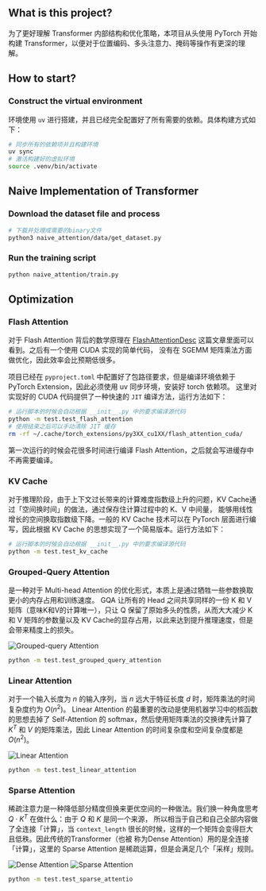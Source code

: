## What is this project?
为了更好理解 Transformer 内部结构和优化策略，本项目从头使用 PyTorch 开始构建 Transformer，以便对于位置编码、多头注意力、掩码等操作有更深的理解。

## How to start?
### Construct the virtual environment
环境使用 `uv` 进行搭建，并且已经完全配置好了所有需要的依赖。具体构建方式如下：

```bash
# 同步所有的依赖项并且构建环境
uv sync
# 激活构建好的虚拟环境
source .venv/bin/activate
```

## Naive Implementation of Transformer
### Download the dataset file and process

```bash
# 下载并处理成需要的binary文件
python3 naive_attention/data/get_dataset.py
```

### Run the training script

```bash
python naive_attention/train.py
```

## Optimization
### Flash Attention
对于 Flash Attention 背后的数学原理在 [FlashAttentionDesc](./flash_attention/FlashAttentionDesc.md) 这篇文章里面可以看到。之后有一个使用 CUDA 实现的简单代码，
没有在 SGEMM 矩阵乘法方面做优化，因此效率会比预期低很多。

项目已经在 `pyproject.toml` 中配置好了包路径要求，但是编译环境依赖于 PyTorch Extension，因此必须使用 uv 同步环境，安装好 torch 依赖项。
这里对实现好的 CUDA 代码提供了一种快速的 `JIT` 编译方法，运行方法如下：

```bash
# 运行脚本的时候会自动根据 __init__.py 中的要求编译源代码
python -m test.test_flash_attention
# 使用结束之后可以手动清除 JIT 缓存
rm -rf ~/.cache/torch_extensions/py3XX_cu1XX/flash_attention_cuda/
```

第一次运行的时候会花很多时间进行编译 Flash Attention，之后就会写进缓存中不再需要编译。

### KV Cache
对于推理阶段，由于上下文过长带来的计算难度指数级上升的问题，KV Cache通过「空间换时间」的做法，通过保存住计算过程中的 K、V 中间量，
能够用线性增长的空间换取指数级下降。一般的 KV Cache 技术可以在 PyTorch 层面进行编写，因此根据 KV Cache 的思想实现了一个简易版本。运行方法如下：

```bash
# 运行脚本的时候会自动根据 __init__.py 中的要求编译源代码
python -m test.test_kv_cache
```

### Grouped-Query Attention
是一种对于 Multi-head Attention 的优化形式，本质上是通过牺牲一些参数换取更小的内存占用和训练速度。
GQA 让所有的 Head 之间共享同样的一份 K 和 V 矩阵（意味K和V的计算唯一），只让 Q 保留了原始多头的性质，从而大大减少 K 和 V 矩阵的参数量以及 
KV Cache的显存占用，以此来达到提升推理速度，但是会带来精度上的损失。

![Grouped-query Attention](https://klu.ai/_next/static/media/what-is-grouped-query-attention-gqa.32669ace.png)

```bash
python -m test.test_grouped_query_attention
```

### Linear Attention
对于一个输入长度为 $n$ 的输入序列，当 $n$ 远大于特征长度 $d$ 时，矩阵乘法的时间复杂度约为 $O(n^2)$。
Linear Attention 的最重要的改动是使用机器学习中的核函数的思想去掉了 Self-Attention 的 softmax，然后使用矩阵乘法的交换律先计算了
$K^T$ 和 $V$ 的矩阵乘法，因此 Linear Attention 的时间复杂度和空间复杂度都是 $O(n^2)$。

![Linear Attention](https://www.changjiangcai.com/mystudynotes/docs/auto-encoding/images/78_annotated-diffusion/linear-attention.png)

```bash
python -m test.test_linear_attention
```


### Sparse Attention
稀疏注意力是一种降低部分精度但换来更优空间的一种做法。我们换一种角度思考 $Q\cdot K^T$ 在做什么：由于 $Q$ 和 $K$ 是同一个来源，
所以相当于自己和自己全部内容做了全连接「计算」，当 `context_length` 很长的时候，这样的一个矩阵会变得巨大且低秩。因此传统的Transformer（也被
称为Dense Attention）用的是全连接「计算」，这里的 Sparse Attention 是稀疏运算，但是会满足几个「采样」规则。

![Dense Attention](https://1.bp.blogspot.com/-14Q0jUR7WJs/YFzbcnN5uAI/AAAAAAAAHW4/xeHY7wzVqWgl_CUzpz1nGLn1M8AscdyXgCLcBGAsYHQ/w640-h246/image5.png)
![Sparse Attention](https://1.bp.blogspot.com/-a3OytXXOIQk/YFzckMQ-5TI/AAAAAAAAHXQ/nC_okT-GGCg2Rkhy4jIqh_csvUNd-NjYQCLcBGAsYHQ/w640-h278/image4.png)

```bash
python -m test.test_sparse_attentio
```
 
 
